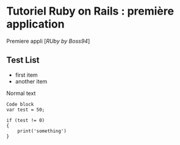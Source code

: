 # Tutoriel Ruby on Rails : première application

Premiere appli [*RUby by Boss94*]

## Test List ##
* first item
* another item

Normal text

	Code block
	var test = 50;

	if (test != 0) 
	{
		print('something')
	}